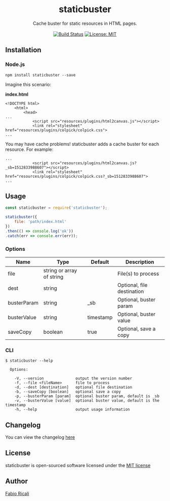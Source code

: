 <div align="center">
<h1>staticbuster</h1>
Cache buster for static resources in HTML pages.
<br/><br/>
<a href="https://travis-ci.org/fabioricali/staticbuster" target="_blank"><img src="https://travis-ci.org/fabioricali/staticbuster.svg?branch=master" title="Build Status"/></a>
<a href="https://opensource.org/licenses/MIT" target="_blank"><img src="https://img.shields.io/badge/License-MIT-yellow.svg" title="License: MIT"/></a>
</div>

## Installation

### Node.js
```
npm install staticbuster --save
```

Imagine this scenario:

**index.html**

```
<!DOCTYPE html>
    <html>
        <head>
...
            <script src="resources/plugins/html2canvas.js"></script>
            <link rel="stylesheet" href="resources/plugins/colpick/colpick.css">   
...
```

You may have cache problems! staticbuster adds a cache buster for each resource. For example:

```
...
            <script src="resources/plugins/html2canvas.js?_sb=1512833988607"></script>
            <link rel="stylesheet" href="resources/plugins/colpick/colpick.css?_sb=1512833988607">   
...
```

## Usage

```javascript
const staticbuster = require('staticbuster');

staticbuster({
    file: 'path/index.html'
})
.then(() => console.log('ok'))
.catch(err => console.err(err));
```


### Options

Name | Type | Default | Description
-|-|-|-
file | string or array of string |  | File(s) to process
dest | string |  | Optional, file destination
busterParam | string | _sb | Optional, buster param
busterValue | string | timestamp | Optional, buster value
saveCopy | boolean | true | Optional, save a copy

### CLI
```
$ staticbuster --help

  Options:

    -V, --version              output the version number
    -f, --file <fileName>      file to process
    -d, --dest [destination]   optional file destination
    -b, --saveCopy [boolean]   optional save a copy
    -p, --busterParam [param]  optional buster param, default is _sb
    -v, --busterValue [value]  optional buster value, default is the timestamp
    -h, --help                 output usage information

```

## Changelog
You can view the changelog <a target="_blank" href="https://github.com/fabioricali/staticbuster/blob/master/CHANGELOG.md">here</a>

## License
staticbuster is open-sourced software licensed under the <a target="_blank" href="http://opensource.org/licenses/MIT">MIT license</a>

## Author
<a target="_blank" href="http://rica.li">Fabio Ricali</a>